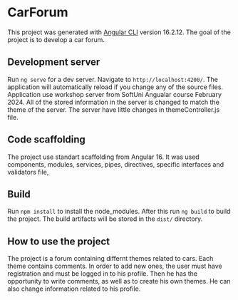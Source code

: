 # CarForum

This project was generated with [Angular CLI](https://github.com/angular/angular-cli) version 16.2.12. The goal of the project is to develop a car forum.

## Development server

Run `ng serve` for a dev server. Navigate to `http://localhost:4200/`. The application will automatically reload if you change any of the source files.
Application use workshop server from SoftUni Angualar course February 2024. All of the stored information in the server is changed to match the theme of the server. The server have little changes in themeController.js file. 

## Code scaffolding

The project use standart scaffolding from Angular 16. It was used components, modules, services, pipes, directives, specific interfaces  and validators file,

## Build

Run `npm install` to install the node_modules. After this run `ng build` to build the project. The build artifacts will be stored in the `dist/` directory.

## How to use the project

The project is a forum containing differnt themes related to cars. Each theme contains comments. In order to add new ones, the user must have registration and must be logged in to his profile. Then he has the opportunity to write comments, as well as to create his own themes. He can also change information related to his profile.

